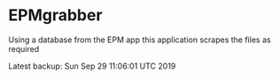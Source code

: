 # EPMgrabber
Using a database from the EPM app this application scrapes the files as required


Latest backup: Sun Sep 29 11:06:01 UTC 2019

